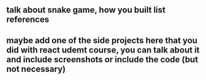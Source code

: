 ## talk about snake game, how you built list references

## maybe add one of the side projects here that you did with react udemt course, you can talk about it and include screenshots or include the code (but not necessary)